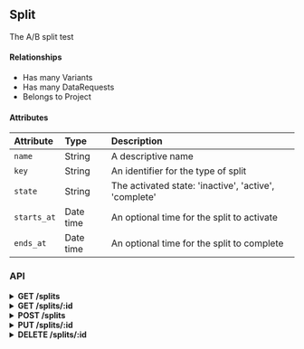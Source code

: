## Split

The A/B split test

#### Relationships

- Has many Variants
- Has many DataRequests
- Belongs to Project

#### Attributes

| Attribute    | Type      | Description |
| :----------- | :-------- | :---------- |
| `name`       | String    | A descriptive name |
| `key`        | String    | An identifier for the type of split |
| `state`      | String    | The activated state: 'inactive', 'active', 'complete' |
| `starts_at`  | Date time | An optional time for the split to activate |
| `ends_at`    | Date time | An optional time for the split to complete |

### API

<details>
<summary><strong>GET /splits</strong></summary>

- Scoped by project owner or collaborator roles
- Site admins can access all splits
- Filterable by `project_id`, `key`, and `state`

``` json
{
  "data": [{
    "id": "1",
    "type": "splits",
    "attributes": {
      "name": "Landing text",
      "key": "landing.text",
      "state": "active",
      "project_id": 1,
      "metric_types": ["classifier_visited", "classification_created"],
      "ends_at": "2016-11-16T12:00:00Z",
      "created_at": "2016-11-02T12:00:00Z",
      "updated_at": "2016-11-02T12:00:00Z"
    },
    "links": {
      "self": "/splits/1",
      "variants": "/variants?filter[split_id]=1",
      "data_requests": "/data_requests?filter[split_id]=1"
    }
  }],
  "jsonapi": {
    "version": "1.0"
  },
  "links": {
    "self": "/splits?page[number]=1&page[size]=1",
    "next": "/splits?page[number]=2&page[size]=1",
    "last": "/splits?page[number]=123&page[size]=1"
  }
}
```
</details>

<details>
<summary><strong>GET /splits/:id</strong></summary>

- Publicly accessible

``` json
{
  "data": [{
    "id": "1",
    "type": "splits",
    "attributes": {
      "name": "Landing text",
      "key": "landing.text",
      "state": "active",
      "project_id": 1,
      "metric_types": ["classifier_visited", "classification_created"],
      "ends_at": "2016-11-16T12:00:00Z",
      "created_at": "2016-11-02T12:00:00Z",
      "updated_at": "2016-11-02T12:00:00Z"
    },
    "links": {
      "self": "/splits/1",
      "variants": "/variants?filter[split_id]=1",
      "data_requests": "/data_requests?filter[split_id]=1"
    }
  }],
  "jsonapi": {
    "version": "1.0"
  }
}
```
</details>

<details>
<summary><strong>POST /splits</strong></summary>

- Accessible by project owners, collaborators, and site admins

##### Schema

``` json
{
  "properties": {
    "data": {
      "properties": {
        "project_id": {
          "oneOf": [{
            "type": "integer",
            "minimum": 1
          }, {
            "type": "string",
            "pattern": "^[1-9]\\d*$"
          }]
        },
        "name": {
          "type": "string"
        },
        "key": {
          "type": "string"
        },
        "state": {
          "enum": ["inactive", "active", "complete"]
        },
        "starts_at": {
          "type": "string",
          "format": "date-time"
        },
        "ends_at": {
          "type": "string",
          "format": "date-time"
        }
      },
      "type": "object",
      "required": ["project_id", "name", "key", "state"],
      "additionalProperties": false
    }
  },
  "type": "object",
  "required": ["data"]
}
```

##### Example

``` json
{
  "data": {
    "attributes": {
      "name": "Landing text",
      "key": "landing.text",
      "state": "inactive"
    },
    "relationships": {
      "project": {
        "data": {
          "type": "projects",
          "id": "1"
        }
      }
    }
  }
}
```
</details>

<details>
<summary><strong>PUT /splits/:id</strong></summary>

- Accessible by project owners, collaborators, and site admins

##### Schema

``` json
{
  "properties": {
    "data": {
      "properties": {
        "project_id": {
          "oneOf": [{
            "type": "integer",
            "minimum": 1
          }, {
            "type": "string",
            "pattern": "^[1-9]\\d*$"
          }]
        },
        "name": {
          "type": "string"
        },
        "key": {
          "type": "string"
        },
        "state": {
          "enum": ["inactive", "active", "complete"]
        },
        "starts_at": {
          "type": "string",
          "format": "date-time"
        },
        "ends_at": {
          "type": "string",
          "format": "date-time"
        }
      },
      "type": "object",
      "additionalProperties": false
    }
  },
  "type": "object",
  "required": ["data"]
}
```

##### Example

``` json
{
  "data": {
    "attributes": {
      "name": "Better landing text",
      "state": "active"
    }
  }
}
```
</details>

<details>
<summary><strong>DELETE /splits/:id</strong></summary>

- Accessible by project owners, collaborators, and site admins
</details>

